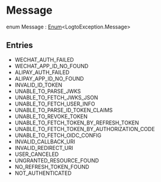 # Message


enum Message : [Enum](https://kotlinlang.org/api/latest/jvm/stdlib/kotlin/-enum/index.html)&lt;LogtoException.Message&gt;

## Entries

* WECHAT_AUTH_FAILED
* WECHAT_APP_ID_NO_FOUND
* ALIPAY_AUTH_FAILED
* ALIPAY_APP_ID_NO_FOUND
* INVALID_ID_TOKEN
* UNABLE_TO_PARSE_JWKS
* UNABLE_TO_FETCH_JWKS_JSON
* UNABLE_TO_FETCH_USER_INFO
* UNABLE_TO_PARSE_ID_TOKEN_CLAIMS
* UNABLE_TO_REVOKE_TOKEN
* UNABLE_TO_FETCH_TOKEN_BY_REFRESH_TOKEN
* UNABLE_TO_FETCH_TOKEN_BY_AUTHORIZATION_CODE
* UNABLE_TO_FETCH_OIDC_CONFIG
* INVALID_CALLBACK_URI
* INVALID_REDIRECT_URI
* USER_CANCELED
* UNGRANTED_RESOURCE_FOUND
* NO_REFRESH_TOKEN_FOUND
* NOT_AUTHENTICATED
